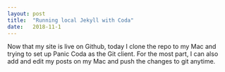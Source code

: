 ```yaml
---
layout: post
title:  "Running local Jekyll with Coda"
date:   2018-11-1
---
```

Now that my site is live on Github, today I clone the repo to my Mac and trying to set up Panic Coda as the Git client. For the most part, I can also add and edit my posts on my Mac and push the changes to git anytime.